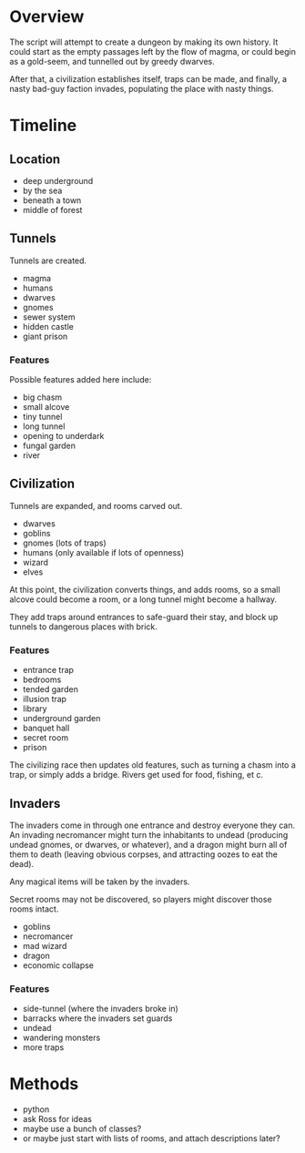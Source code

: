 # Overview

The script will attempt to create a dungeon by making its own history.
It could start as the empty passages left by the flow of magma, or could begin as a gold-seem, and tunnelled out by greedy dwarves.

After that, a civilization establishes itself, traps can be made, and finally, a nasty bad-guy faction invades, populating the place with nasty things.

# Timeline

## Location

- deep underground
- by the sea
- beneath a town
- middle of forest

## Tunnels

Tunnels are created.

- magma
- humans
- dwarves
- gnomes
- sewer system
- hidden castle
- giant prison

### Features

Possible features added here include:

- big chasm
- small alcove
- tiny tunnel
- long tunnel
- opening to underdark
- fungal garden
- river

## Civilization

Tunnels are expanded, and rooms carved out.

- dwarves
- goblins
- gnomes (lots of traps)
- humans (only available if lots of openness)
- wizard
- elves

At this point, the civilization converts things, and adds rooms, so a small alcove could become a room, or a long tunnel might become a hallway.

They add traps around entrances to safe-guard their stay, and block up tunnels to dangerous places with brick.

### Features

- entrance trap
- bedrooms
- tended garden
- illusion trap
- library
- underground garden
- banquet hall
- secret room
- prison

The civilizing race then updates old features, such as turning a chasm into a trap, or simply adds a bridge.
Rivers get used for food, fishing, et c.

## Invaders

The invaders come in through one entrance and destroy everyone they can.
An invading necromancer might turn the inhabitants to undead (producing undead gnomes, or dwarves, or whatever), and a dragon might burn all of them to death (leaving obvious corpses, and attracting oozes to eat the dead).

Any magical items will be taken by the invaders.

Secret rooms may not be discovered, so players might discover those rooms intact.

- goblins
- necromancer
- mad wizard
- dragon
- economic collapse

### Features

- side-tunnel (where the invaders broke in)
- barracks where the invaders set guards
- undead
- wandering monsters
- more traps

# Methods

- python
- ask Ross for ideas
- maybe use a bunch of classes?
- or maybe just start with lists of rooms, and attach descriptions later?

